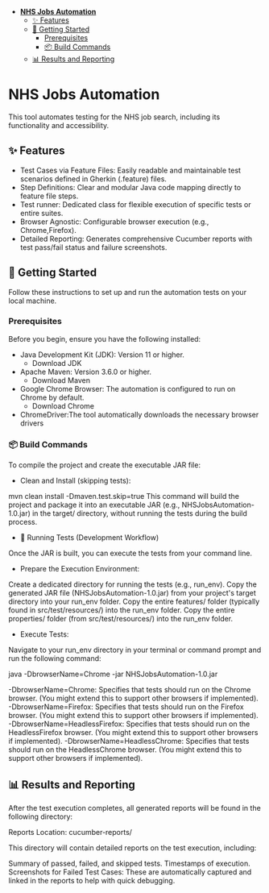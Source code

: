 <!-- TOC -->
* [**NHS Jobs Automation**](#nhs-jobs-automation)
  * [✨ Features](#-features)
  * [🚀 Getting Started](#-getting-started)
    * [Prerequisites](#prerequisites)
    * [📦 Build Commands](#-build-commands)
  * [📊 Results and Reporting](#-results-and-reporting)
<!-- TOC -->

# **NHS Jobs Automation**

This tool automates testing for the NHS job search, including its functionality and accessibility.

## ✨ Features

* Test Cases via Feature Files: Easily readable and maintainable test scenarios defined in Gherkin (.feature) files.
* Step Definitions: Clear and modular Java code mapping directly to feature file steps.
* Test runner: Dedicated class for flexible execution of specific tests or entire suites.
* Browser Agnostic: Configurable browser execution (e.g., Chrome,Firefox).
* Detailed Reporting: Generates comprehensive Cucumber reports with test pass/fail status and failure screenshots.

## 🚀 Getting Started

Follow these instructions to set up and run the automation tests on your local machine.

###  Prerequisites

Before you begin, ensure you have the following installed:

* Java Development Kit (JDK): Version 11 or higher.
  * Download JDK
* Apache Maven: Version 3.6.0 or higher.
  * Download Maven
* Google Chrome Browser: The automation is configured to run on Chrome by default.
  * Download Chrome
* ChromeDriver:The tool automatically downloads the necessary browser drivers

### 📦 Build Commands

To compile the project and create the executable JAR file:

* Clean and Install (skipping tests):

mvn clean install -Dmaven.test.skip=true
This command will build the project and package it into an executable JAR (e.g., NHSJobsAutomation-1.0.jar) in the target/ directory, without running the tests during the build process.

* 🏃 Running Tests (Development Workflow)

Once the JAR is built, you can execute the tests from your command line.

* Prepare the Execution Environment:

Create a dedicated directory for running the tests (e.g., run_env).
Copy the generated JAR file (NHSJobsAutomation-1.0.jar) from your project's target directory into your run_env folder.
Copy the entire features/ folder (typically found in src/test/resources/) into the run_env folder.
Copy the entire properties/ folder (from src/test/resources/) into the run_env folder.

* Execute Tests:

Navigate to your run_env directory in your terminal or command prompt and run the following command:

java -DbrowserName=Chrome -jar NHSJobsAutomation-1.0.jar

-DbrowserName=Chrome: Specifies that tests should run on the Chrome browser. (You might extend this to support other browsers if implemented).
-DbrowserName=Firefox: Specifies that tests should run on the Firefox browser. (You might extend this to support other browsers if implemented).
-DbrowserName=HeadlessFirefox: Specifies that tests should run on the HeadlessFirefox browser. (You might extend this to support other browsers if implemented).
-DbrowserName=HeadlessChrome: Specifies that tests should run on the HeadlessChrome browser. (You might extend this to support other browsers if implemented).
## 📊 Results and Reporting

After the test execution completes, all generated reports will be found in the following directory:

Reports Location: cucumber-reports/

This directory will contain detailed reports on the test execution, including:

Summary of passed, failed, and skipped tests.
Timestamps of execution.
Screenshots for Failed Test Cases: These are automatically captured and linked in the reports to help with quick debugging.

